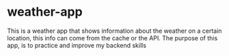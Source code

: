 # weather-app
This is a weather app that shows information about the weather on a certain location, this info can come from the cache or the API. The purpose of this app, is to practice and improve my backend skills
